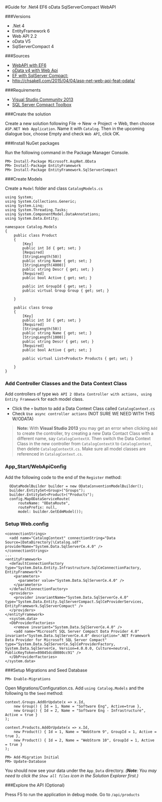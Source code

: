 #Guide for .Net4 EF6 oData SqlServerCompact WebAPI

###Versions

-	.Net 4
-	EntityFramework 6
-	Web API 2.2
-	oData V5
-	SqlServerCompact 4

###Sources

- [WebAPI with EF6](http://www.asp.net/web-api/overview/data/using-web-api-with-entity-framework)
- [oData v4 with Web Api](http://www.asp.net/web-api/overview/odata-support-in-aspnet-web-api/odata-v4/create-an-odata-v4-endpoint)
- [EF with SqlServer Compact: ](http://www.codeproject.com/Articles/680116/Code-First-with-SQL-CE)
- http://chsakell.com/2015/04/04/asp-net-web-api-feat-odata/

###Requirements

- [Visual Studio Community 2013](https://www.visualstudio.com/en-us/products/visual-studio-community-vs.aspx)
- [SQL Server Compact Toolbox](http://sqlcetoolbox.codeplex.com/)

###Create the solution

Create a new solution following File -> New -> Project -> Web, then choose `ASP.NET Web Application`. Name it with `Catalog`. Then in the upcoming dialogue box, choose Empty and check `Web API`, click OK.

###Install NuGet packages

Run the following command in the Package Manager Console.
```
PM> Install-Package Microsoft.AspNet.OData
PM> Install-Package EntityFramework
PM> Install-Package EntityFramework.SqlServerCompact 
```
###Create Models

Create a `Model` folder and class `CatalogModels.cs`

```
using System;
using System.Collections.Generic;
using System.Linq;
using System.Threading.Tasks;
using System.ComponentModel.DataAnnotations;
using System.Data.Entity;

namespace Catalog.Models
{
    public class Product
    {
        [Key]
        public int Id { get; set; }
        [Required]
        [StringLength(50)]
        public string Name { get; set; }
        [StringLength(4000)]
        public string Descr { get; set; }
        [Required]
        public bool Active { get; set; }

        public int GroupId { get; set; }
        public virtual Group Group { get; set; }

    }

    public class Group
    {
        [Key]
        public int Id { get; set; }
        [Required]
        [StringLength(50)]
        public string Name { get; set; }
        [StringLength(1000)]
        public string Descr { get; set; }
        [Required]
        public bool Active { get; set; }

        public virtual List<Product> Products { get; set; }

    }
}
```

### Add Controller Classes and the Data Context Class

Add controllers of type `Web API 2 OData Controller with actions, using Entity Framework` for each model class.

- Click the `+` button to add a Data Context Class called `CatalogContext.cs`
- Check `Use async controller actions`  (NOT SURE WE NEED WITH THIS W/ODATA)

> **Note:** With **Visual Studio 2013** you may get an error when clicking `Add` to create the controller, try creating a new Data Contact Class with a different name, say `CatalogContextX`.  Then switch the Data Context Class in the new controller from `CatalogContextX` to `CatalogContext`, then delete `CatalogContextX.cs`.  Make sure all model classes are referenced in `CatalogContext.cs`.

### App_Start/WebApiConfig

Add the following code to the end of the `Register` method:

```
  ODataModelBuilder builder = new ODataConventionModelBuilder();
  builder.EntitySet<Group>("Groups");
  builder.EntitySet<Product>("Products");
  config.MapODataServiceRoute(
      routeName: "ODataRoute",
      routePrefix: null,
      model: builder.GetEdmModel());
```
### Setup Web.config

```
<connectionStrings>
  <add name="CatalogContext" connectionString="Data Source=|DataDirectory|\Catalog.sdf" providerName="System.Data.SqlServerCe.4.0" />
</connectionStrings>
...
<entityFramework>
  <defaultConnectionFactory type="System.Data.Entity.Infrastructure.SqlCeConnectionFactory, EntityFramework">
    <parameters>
      <parameter value="System.Data.SqlServerCe.4.0" />
    </parameters>
  </defaultConnectionFactory>
  <providers>
    <provider invariantName="System.Data.SqlServerCe.4.0" type="System.Data.Entity.SqlServerCompact.SqlCeProviderServices, EntityFramework.SqlServerCompact" />
  </providers>
</entityFramework>
  <system.data>
  <DbProviderFactories>
    <remove invariant="System.Data.SqlServerCe.4.0" />
    <add name="Microsoft SQL Server Compact Data Provider 4.0" invariant="System.Data.SqlServerCe.4.0" description=".NET Framework Data Provider for Microsoft SQL Server Compact" type="System.Data.SqlServerCe.SqlCeProviderFactory, System.Data.SqlServerCe, Version=4.0.0.0, Culture=neutral, PublicKeyToken=89845dcd8080cc91" />
  </DbProviderFactories>
</system.data>
```

###Setup Migrations and Seed Database

`PM> Enable-Migrations`

Open Migrations/Configuration.cs.  Add `using Catalog.Models` and the following to the `Seed` method:

```
context.Groups.AddOrUpdate(x => x.Id,
    new Group() { Id = 1, Name = "Software Eng", Active=true },
    new Group() { Id = 2, Name = "Software Eng - Infrastructure", Active = true }
);

context.Products.AddOrUpdate(x => x.Id,
    new Product() { Id = 1, Name = "WebStorm 9", GroupId = 1, Active = true },
    new Product() { Id = 2, Name = "WebStorm 10", GroupId = 1, Active = true }
);
```

```
PM> Add-Migration Initial
PM> Update-Database
```

You should now see your data under the `App_Data` directory.  *(**Note**: You may need to click the `Show all files` icon in the Solution Explorer first.)*

###Explore the API (Optional)

Press F5 to run the application in debug mode. Go to `/api/products` 


